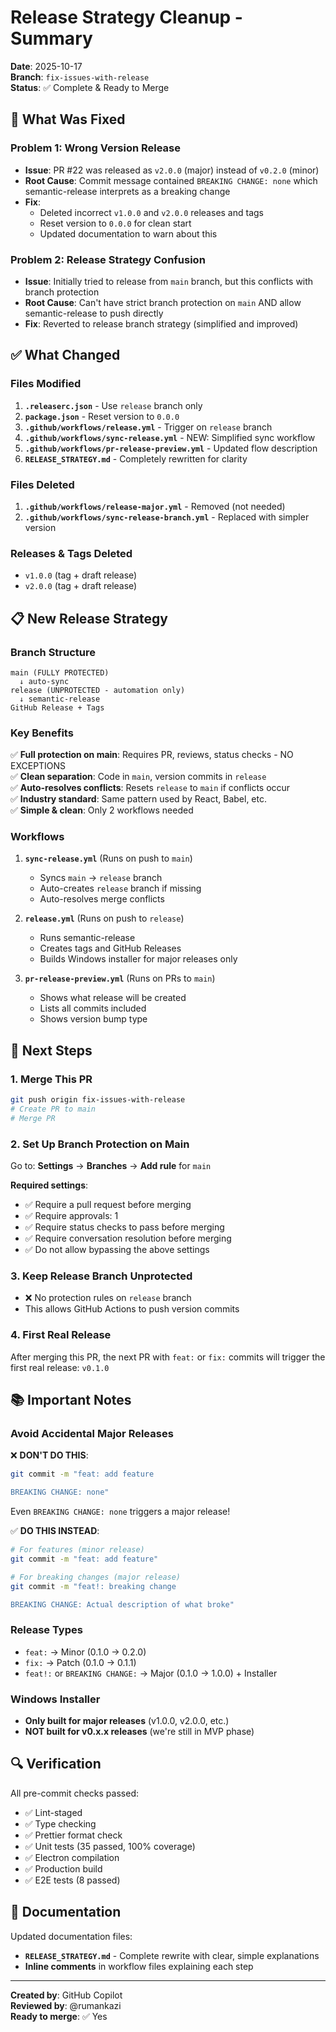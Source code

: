 # Release Strategy Cleanup - Summary

**Date**: 2025-10-17  
**Branch**: `fix-issues-with-release`  
**Status**: ✅ Complete & Ready to Merge

## 🎯 What Was Fixed

### Problem 1: Wrong Version Release

- **Issue**: PR #22 was released as `v2.0.0` (major) instead of `v0.2.0` (minor)
- **Root Cause**: Commit message contained `BREAKING CHANGE: none` which semantic-release interprets as a breaking change
- **Fix**:
  - Deleted incorrect `v1.0.0` and `v2.0.0` releases and tags
  - Reset version to `0.0.0` for clean start
  - Updated documentation to warn about this

### Problem 2: Release Strategy Confusion

- **Issue**: Initially tried to release from `main` branch, but this conflicts with branch protection
- **Root Cause**: Can't have strict branch protection on `main` AND allow semantic-release to push directly
- **Fix**: Reverted to release branch strategy (simplified and improved)

## ✅ What Changed

### Files Modified

1. **`.releaserc.json`** - Use `release` branch only
2. **`package.json`** - Reset version to `0.0.0`
3. **`.github/workflows/release.yml`** - Trigger on `release` branch
4. **`.github/workflows/sync-release.yml`** - NEW: Simplified sync workflow
5. **`.github/workflows/pr-release-preview.yml`** - Updated flow description
6. **`RELEASE_STRATEGY.md`** - Completely rewritten for clarity

### Files Deleted

1. **`.github/workflows/release-major.yml`** - Removed (not needed)
2. **`.github/workflows/sync-release-branch.yml`** - Replaced with simpler version

### Releases & Tags Deleted

- `v1.0.0` (tag + draft release)
- `v2.0.0` (tag + draft release)

## 📋 New Release Strategy

### Branch Structure

```
main (FULLY PROTECTED)
  ↓ auto-sync
release (UNPROTECTED - automation only)
  ↓ semantic-release
GitHub Release + Tags
```

### Key Benefits

✅ **Full protection on main**: Requires PR, reviews, status checks - NO EXCEPTIONS  
✅ **Clean separation**: Code in `main`, version commits in `release`  
✅ **Auto-resolves conflicts**: Resets `release` to `main` if conflicts occur  
✅ **Industry standard**: Same pattern used by React, Babel, etc.  
✅ **Simple & clean**: Only 2 workflows needed

### Workflows

1. **`sync-release.yml`** (Runs on push to `main`)
   - Syncs `main` → `release` branch
   - Auto-creates `release` branch if missing
   - Auto-resolves merge conflicts

2. **`release.yml`** (Runs on push to `release`)
   - Runs semantic-release
   - Creates tags and GitHub Releases
   - Builds Windows installer for major releases only

3. **`pr-release-preview.yml`** (Runs on PRs to `main`)
   - Shows what release will be created
   - Lists all commits included
   - Shows version bump type

## 🚀 Next Steps

### 1. Merge This PR

```bash
git push origin fix-issues-with-release
# Create PR to main
# Merge PR
```

### 2. Set Up Branch Protection on Main

Go to: **Settings** → **Branches** → **Add rule** for `main`

**Required settings**:

- ✅ Require a pull request before merging
- ✅ Require approvals: 1
- ✅ Require status checks to pass before merging
- ✅ Require conversation resolution before merging
- ✅ Do not allow bypassing the above settings

### 3. Keep Release Branch Unprotected

- ❌ No protection rules on `release` branch
- This allows GitHub Actions to push version commits

### 4. First Real Release

After merging this PR, the next PR with `feat:` or `fix:` commits will trigger the first real release: `v0.1.0`

## 📚 Important Notes

### Avoid Accidental Major Releases

❌ **DON'T DO THIS**:

```bash
git commit -m "feat: add feature

BREAKING CHANGE: none"
```

Even `BREAKING CHANGE: none` triggers a major release!

✅ **DO THIS INSTEAD**:

```bash
# For features (minor release)
git commit -m "feat: add feature"

# For breaking changes (major release)
git commit -m "feat!: breaking change

BREAKING CHANGE: Actual description of what broke"
```

### Release Types

- `feat:` → Minor (0.1.0 → 0.2.0)
- `fix:` → Patch (0.1.0 → 0.1.1)
- `feat!:` or `BREAKING CHANGE:` → Major (0.1.0 → 1.0.0) + Installer

### Windows Installer

- **Only built for major releases** (v1.0.0, v2.0.0, etc.)
- **NOT built for v0.x.x releases** (we're still in MVP phase)

## 🔍 Verification

All pre-commit checks passed:

- ✅ Lint-staged
- ✅ Type checking
- ✅ Prettier format check
- ✅ Unit tests (35 passed, 100% coverage)
- ✅ Electron compilation
- ✅ Production build
- ✅ E2E tests (8 passed)

## 📖 Documentation

Updated documentation files:

- **`RELEASE_STRATEGY.md`** - Complete rewrite with clear, simple explanations
- **Inline comments** in workflow files explaining each step

---

**Created by**: GitHub Copilot  
**Reviewed by**: @rumankazi  
**Ready to merge**: ✅ Yes
